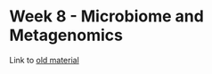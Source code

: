 # Week 8 - Microbiome and Metagenomics

Link to [old material](../past_years/2022/Module_10_Metagenomics)
